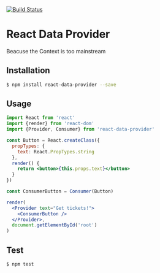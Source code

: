 [![Build Status](https://travis-ci.org/MicheleBertoli/react-data-provider.svg?branch=master)](https://travis-ci.org/MicheleBertoli/react-data-provider)

React Data Provider
===================

Beacuse the Context is too mainstream

Installation
------------

```sh
$ npm install react-data-provider --save
```

Usage
-----

```jsx
import React from 'react'
import {render} from 'react-dom'
import {Provider, Consumer} from 'react-data-provider'

const Button = React.createClass({
  propTypes: {
    text: React.PropTypes.string
  },
  render() {
    return <button>{this.props.text}</button>
  }
})

const ConsumerButton = Consumer(Button)

render(
  <Provider text="Get tickets!">
    <ConsumerButton />
  </Provider>,
  document.getElementById('root')
)
```

Test
----

```sh
$ npm test
```
